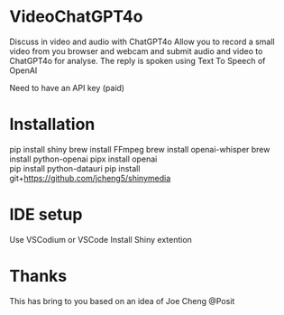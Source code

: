 # VideoChatGPT4o
Discuss in video and audio with ChatGPT4o
Allow you to record a small video from you browser and webcam and submit audio and video to ChatGPT4o for analyse.
The reply is spoken using Text To Speech of OpenAI

Need to have an API key (paid)

# Installation
pip install shiny 
brew install FFmpeg
brew install openai-whisper
brew install python-openai
pipx install openai        
pip install python-datauri
pip install git+https://github.com/jcheng5/shinymedia

# IDE setup
Use VSCodium or VSCode
Install Shiny extention

# Thanks
This has bring to you based on an idea of Joe Cheng @Posit
